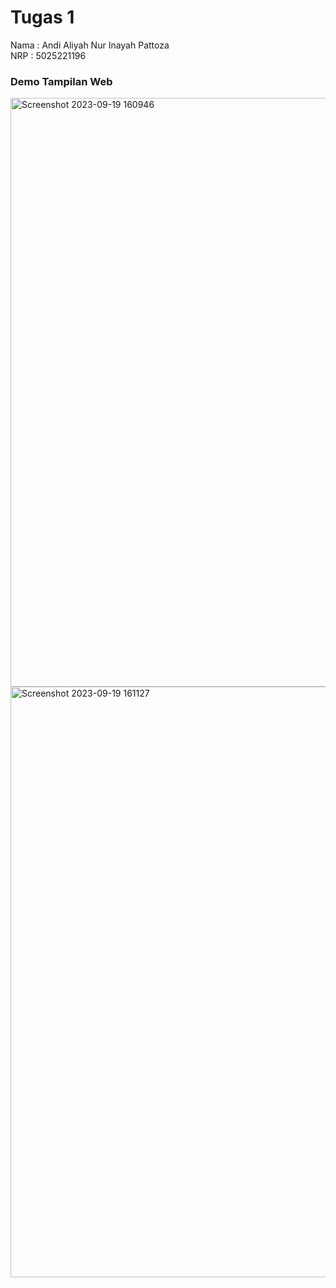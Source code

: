 # Tugas 1
Nama  : Andi Aliyah Nur Inayah Pattoza<br>
NRP   : 5025221196

<h3>Demo Tampilan Web</h3>
<img width="942" alt="Screenshot 2023-09-19 160946" src="https://github.com/Aliyah-Pattoza/P-Web-G/assets/127922043/5790c07b-ae9c-43a2-a767-19dcb61c9b13">
<img width="945" alt="Screenshot 2023-09-19 161127" src="https://github.com/Aliyah-Pattoza/P-Web-G/assets/127922043/a4e1b1a6-3c5c-4be2-972f-44cecd29c992">

